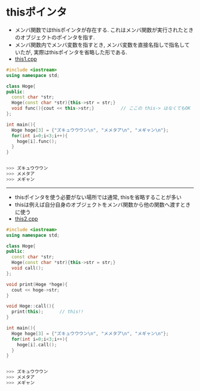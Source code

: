 # thisポインタ

- メンバ関数ではthisポインタが存在する. これはメンバ関数が実行されたときのオブジェクトのポインタを指す.
- メンバ関数内でメンバ変数を指すとき, メンバ変数を直接名指しで指名していたが, 実際はthisポインタを省略した形である. 
- [this1.cpp](./src/this1.cpp)
```cpp
#include <iostream>
using namespace std;

class Hoge{
public:
  const char *str;
  Hoge(const char *str){this->str = str;}  
  void func(){cout << this->str;}          // ここの this-> はなくてもOK
};

int main(){
  Hoge hoge[3] = {"ズキュウウウン\n", "メメタア\n", "メギャン\n"};
  for(int i=0;i<3;i++){
    hoge[i].func();
  }
}


>>> ズキュウウウン
>>> メメタア
>>> メギャン
```

___
- thisポインタを使う必要がない場所では通常, thisを省略することが多い
- thisは例えば自分自身のオブジェクトをメンバ関数から他の関数へ渡すときに使う
- [this2.cpp](./src/this2.cpp)
```cpp
#include <iostream>
using namespace std;

class Hoge{
public:
  const char *str;
  Hoge(const char *str){this->str = str;}  
  void call();
};

void print(Hoge *hoge){
  cout << hoge->str;
}

void Hoge::call(){
  print(this);      // this!!
}

int main(){
  Hoge hoge[3] = {"ズキュウウウン\n", "メメタア\n", "メギャン\n"};
  for(int i=0;i<3;i++){
    hoge[i].call();
  }
}


>>> ズキュウウウン
>>> メメタア
>>> メギャン
```

